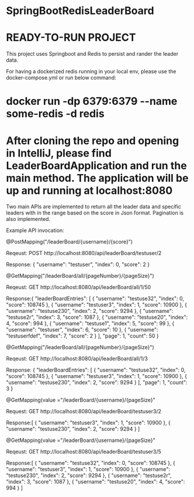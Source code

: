 # SpringBootRedisLeaderBoard
# READY-TO-RUN PROJECT

This project uses Springboot and Redis to persist and rander the leader data.

For having a dockerized redis running in your local env, please use the docker-compose.yml or run below command:

# docker run -dp 6379:6379 --name some-redis -d redis 



# After cloning the repo and opening in IntelliJ, please find LeaderBoardApplication and run the main method. The application will be up and running at localhost:8080

Two main APIs are implemented to return all the leader data and specific leaders with in the range based on the score in Json format. 
Pagination is also implemented.

Example API invocation:

@PostMapping("/leaderBoard/{username}/{score}")

Reqeust: POST http://localhost:8080/api/leaderBoard/testuser/2

Response: {
    "username": "testuser",
    "index": 0,
    "score": 2
}




@GetMapping("/leaderBoard/all/{pageNumber}/{pageSize}")

Reqeust: GET http://localhost:8080/api/leaderBoard/all/1/50

Response:{
    "leaderBoardEntries": [
        {
            "username": "testuse32",
            "index": 0,
            "score": 108745
        },
        {
            "username": "testuser3",
            "index": 1,
            "score": 10900
        },
        {
            "username": "testuse230",
            "index": 2,
            "score": 9294
        },
        {
            "username": "testuse2r",
            "index": 3,
            "score": 1087
        },
        {
            "username": "testuse20",
            "index": 4,
            "score": 994
        },
        {
            "username": "testuse1",
            "index": 5,
            "score": 99
        },
        {
            "username": "testuser",
            "index": 6,
            "score": 10
        },
        {
            "username": "testuserfdef",
            "index": 7,
            "score": 2
        }
    ],
    "page": 1,
    "count": 50
}


@GetMapping("/leaderBoard/all/{pageNumber}/{pageSize}")

Reqeust: GET http://localhost:8080/api/leaderBoard/all/1/3

Response:
{
    "leaderBoardEntries": [
        {
            "username": "testuse32",
            "index": 0,
            "score": 108745
        },
        {
            "username": "testuser3",
            "index": 1,
            "score": 10900
        },
        {
            "username": "testuse230",
            "index": 2,
            "score": 9294
        }
    ],
    "page": 1,
    "count": 3
}



 @GetMapping(value ="/leaderBoard/{username}/{pageSize}"

Request: GET http://localhost:8080/api/leaderBoard/testuser3/2

Response:[
    {
        "username": "testuser3",
        "index": 1,
        "score": 10900
    },
    {
        "username": "testuse230",
        "index": 2,
        "score": 9294
    }
]




 @GetMapping(value ="/leaderBoard/{username}/{pageSize}"

Reqeust: GET http://localhost:8080/api/leaderBoard/testuser3/5

Response:[
    {
        "username": "testuse32",
        "index": 0,
        "score": 108745
    },
    {
        "username": "testuser3",
        "index": 1,
        "score": 10900
    },
    {
        "username": "testuse230",
        "index": 2,
        "score": 9294
    },
    {
        "username": "testuse2r",
        "index": 3,
        "score": 1087
    },
    {
        "username": "testuse20",
        "index": 4,
        "score": 994
    }
]
